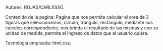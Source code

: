 Autores: ROJAS/CARLESSO.

Contenido de la pagina:
Pagina que nos permite calcular el area de 3 figuras que seleccionamos, circulo, trangulo, rectangulo, mediante sus calculos correspondiente, nos brinda el resultado de las mismas y con su unidad de medida, permite el ingreso de datos que el usuario quiera.

Tecnologia empleada:
html,css.